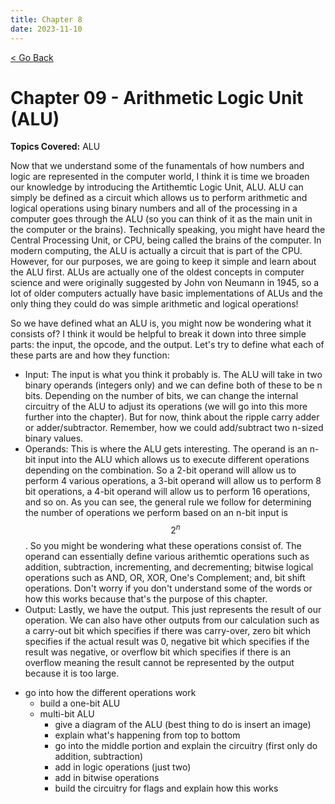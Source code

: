 ```yaml
---
title: Chapter 8
date: 2023-11-10
---
```


<html>
	<head>
	    <!-- Include MathJax script -->
		<script src="https://cdn.mathjax.org/mathjax/latest/MathJax.js?config=TeX-AMS-MML_HTMLorMML" type="text/javascript"></script>
	</head>
	<a style="margin-bottom:5px" href="/cpu_tutorial">< Go Back</a>
	<p></p>
</html>

# Chapter 09 - Arithmetic Logic Unit (ALU)
**Topics Covered:** ALU

Now that we understand some of the funamentals of how numbers and logic are represented in the computer world, I think it is time we broaden our knowledge by introducing the Artithemtic Logic Unit, ALU. ALU can simply be defined as a circuit which allows us to perform arithmetic and logical operations using binary numbers and all of the processing in a computer goes through the ALU (so you can think of it as the main unit in the computer or the brains). Technically speaking, you might have heard the Central Processing Unit, or CPU, being called the brains of the computer. In modern computing, the ALU is actually a circuit that is part of the CPU. However, for our purposes, we are going to keep it simple and learn about the ALU first. ALUs are actually one of the oldest concepts in computer science and were originally suggested by John von Neumann in 1945, so a lot of older computers actually have basic implementations of ALUs and the only thing they could do was simple arithmetic and logical operations!

So we have defined what an ALU is, you might now be wondering what it consists of? I think it would be helpful to break it down into three simple parts: the input, the opcode, and the output. Let's try to define what each of these parts are and how they function:

* Input: The input is what you think it probably is. The ALU will take in two binary operands (integers only) and we can define both of these to be n bits. Depending on the number of bits, we can change the internal circuitry of the ALU to adjust its operations (we will go into this more further into the chapter). But for now, think about the ripple carry adder or adder/subtractor. Remember, how we could add/subtract two n-sized binary values. 
* Operands: This is where the ALU gets interesting. The operand is an n-bit input into the ALU which allows us to execute different operations depending on the combination. So a 2-bit operand will allow us to perform 4 various operations, a 3-bit operand will allow us to perform 8 bit operations, a 4-bit operand will allow us to perform 16 operations, and so on. As you can see, the general rule we follow for determining the number of operations we perform based on an n-bit input is $$2^n$$. So you might be wondering what these operations consist of. The operand can essentially define various arithemtic operations such as addition, subtraction, incrementing, and decrementing; bitwise logical operations such as AND, OR, XOR, One's Complement; and, bit shift operations. Don't worry if you don't understand some of the words or how this works because that's the purpose of this chapter. 
* Output: Lastly, we have the output. This just represents the result of our operation. We can also have other outputs from our calculation such as a carry-out bit which specifies if there was carry-over, zero bit which specifies if the actual result was 0, negative bit which specifies if the result was negative, or overflow bit which specifies if there is an overflow meaning the result cannot be represented by the output because it is too large.




- go into how the different operations work
    - build a one-bit ALU
    - multi-bit ALU
        - give a diagram of the ALU (best thing to do is insert an image)
        - explain what's happening from top to bottom
        - go into the middle portion and explain the circuitry (first only do addition, subtraction)
        - add in logic operations (just two)
        - add in bitwise operations 
        - build the circuitry for flags and explain how this works
